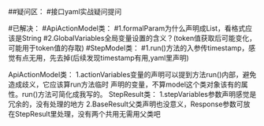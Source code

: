 ##疑问区：
#接口yaml实战疑问提问

#已解决：
#ApiActionModel类：
#1.formalParam为什么声明成List<String>，看格式应该是String[](两种均可，只是为了赋值而已)
#2.GlobalVariables全局变量设置的含义？(token值获取后可能变化，可能用于token值的存取)
#StepModel类：
#1.run()方法的入参传timestamp，感觉有点无用，先去掉(后续发现timestamp有用,yaml里声明)

ApiActionModel类：
1.actionVariables变量的声明可以提到方法run()内部，避免造成歧义，它应该算run方法临时
声明的变量，不算model这个类对象该有的属性。run()方法可简化成我写的。
StepResult类：
1.stepVariables参数声明感觉是冗余的，没有处理的地方
2.BaseResult父类声明也没意义，Response参数可放在StepResult里处理，没有两个共用无需用父类吧






